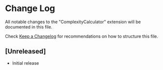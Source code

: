 # Change Log

All notable changes to the "ComplexityCalculator" extension will be documented in this file.

Check [Keep a Changelog](http://keepachangelog.com/) for recommendations on how to structure this file.

## [Unreleased]

- Initial release